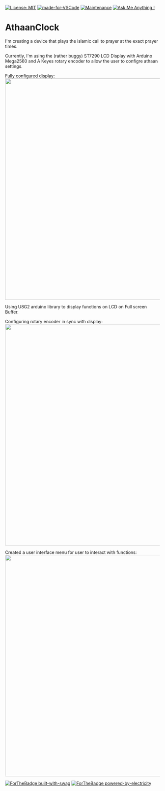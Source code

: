 [![License: MIT](https://img.shields.io/badge/License-MIT-yellow.svg)](https://opensource.org/licenses/MIT)
[![made-for-VSCode](https://img.shields.io/badge/Made%20for-VSCode-1f425f.svg)](https://code.visualstudio.com/)
[![Maintenance](https://img.shields.io/badge/Maintained%3F-yes-green.svg)](https://GitHub.com/Naereen/StrapDown.js/graphs/commit-activity)
[![Ask Me Anything !](https://img.shields.io/badge/Ask%20me-anything-1abc9c.svg)](https://github.com/suroh001/AthaanClock/issues/new)

# AthaanClock
I'm creating a device that plays the islamic call to prayer at the exact prayer times.

Currently, I'm using the (rather buggy) ST7290 LCD Display with Arduino Mega2560 and A Keyes rotary encoder to allow the user to configre athaan settings.

Fully configured display:
<img src="https://raw.githubusercontent.com/suroh001/AthaanClock/master/Images/board.JPG" width="720">

Using U8G2 arduino library to display functions on LCD on Full screen Buffer.

Configuring rotary encoder in sync with display:
<img src="https://raw.githubusercontent.com/suroh001/AthaanClock/master/Images/rotaryencoder.gif" width="720">

Created a user interface menu for user to interact with functions:
<img src="https://raw.githubusercontent.com/suroh001/AthaanClock/master/Images/menuStructure.gif" width="720">

[![ForTheBadge built-with-swag](http://ForTheBadge.com/images/badges/built-with-swag.svg)](https://GitHub.com/suroh001/)
[![ForTheBadge powered-by-electricity](http://ForTheBadge.com/images/badges/powered-by-electricity.svg)](http://ForTheBadge.com)
